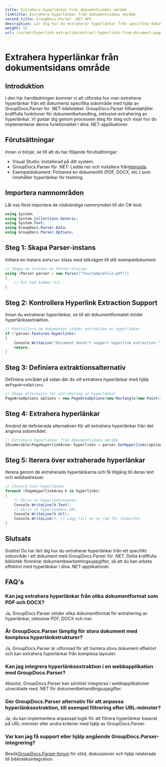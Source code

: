 ```yaml
---
title: Extrahera hyperlänkar från dokumentsidans område
linktitle: Extrahera hyperlänkar från dokumentsidans område
second_title: GroupDocs.Parser .NET API
description: Lär dig hur du extraherar hyperlänkar från specifika dokumentområden med GroupDocs.Parser för .NET. Förbättra dina dokumentbehandlingsmöjligheter.
weight: 12
url: /sv/net/hyperlink-extraction/extract-hyperlinks-from-document-page-area/
---
```


# Extrahera hyperlänkar från dokumentsidans område

## Introduktion
I den här handledningen kommer vi att utforska hur man extraherar hyperlänkar från ett dokuments specifika sidområde med hjälp av GroupDocs.Parser for .NET-biblioteket. GroupDocs.Parser tillhandahåller kraftfulla funktioner för dokumentbehandling, inklusive extrahering av hyperlänkar. Vi guidar dig genom processen steg för steg och visar hur du implementerar denna funktionalitet i dina .NET-applikationer.
## Förutsättningar
Innan vi börjar, se till att du har följande förutsättningar:
- Visual Studio: Installerad på ditt system.
- GroupDocs.Parser för .NET: Ladda ner och installera från[hemsida](https://releases.groupdocs.com/parser/net/).
- Exempeldokument: Förbered en dokumentfil (PDF, DOCX, etc.) som innehåller hyperlänkar för testning.

## Importera namnområden
Låt oss först importera de nödvändiga namnrymden till din C#-kod:
```csharp
using System;
using System.Collections.Generic;
using System.Text;
using GroupDocs.Parser.Data;
using GroupDocs.Parser.Options;
```
## Steg 1: Skapa Parser-instans
 Initiera en instans av`Parser` klass med sökvägen till ditt exempeldokument.
```csharp
// Skapa en instans av Parser-klassen
using (Parser parser = new Parser("YourSampleFile.pdf"))
{
    // Din kod kommer hit...
}
```
## Steg 2: Kontrollera Hyperlink Extraction Support
Innan du extraherar hyperlänkar, se till att dokumentformatet stöder hyperlänksextraktion.
```csharp
// Kontrollera om dokumentet stöder extraktion av hyperlänkar
if (!parser.Features.Hyperlinks)
{
    Console.WriteLine("Document doesn't support hyperlink extraction.");
    return;
}
```
## Steg 3: Definiera extraktionsalternativ
 Definiera området på sidan där du vill extrahera hyperlänkar med hjälp av`PageAreaOptions`.
```csharp
// Skapa alternativ för extrahering av hyperlänkar
PageAreaOptions options = new PageAreaOptions(new Rectangle(new Point(380, 90), new Size(150, 50)));
```
## Steg 4: Extrahera hyperlänkar
Använd de definierade alternativen för att extrahera hyperlänkar från det angivna sidområdet.
```csharp
// Extrahera hyperlänkar från dokumentsidans område
IEnumerable<PageHyperlinkArea> hyperlinks = parser.GetHyperlinks(options);
```
## Steg 5: Iterera över extraherade hyperlänkar
Iterera genom de extraherade hyperlänkarna och få tillgång till deras text och webbadresser.
```csharp
// Iterera över hyperlänkar
foreach (PageHyperlinkArea h in hyperlinks)
{
    // Skriv ut hyperlänkstexten
    Console.WriteLine(h.Text);
    // Skriv ut hyperlänkens URL
    Console.WriteLine(h.Url);
    Console.WriteLine(); // Lägg till en ny rad för läsbarhet
}
```

## Slutsats
Grattis! Du har lärt dig hur du extraherar hyperlänkar från ett specifikt sidområde i ett dokument med GroupDocs.Parser för .NET. Detta kraftfulla bibliotek förenklar dokumentbearbetningsuppgifter, så att du kan arbeta effektivt med hyperlänkar i dina .NET-applikationer.

## FAQ's
### Kan jag extrahera hyperlänkar från olika dokumentformat som PDF och DOCX?
Ja, GroupDocs.Parser stöder olika dokumentformat för extrahering av hyperlänkar, inklusive PDF, DOCX och mer.
### Är GroupDocs.Parser lämplig för stora dokument med komplexa hyperlänkstrukturer?
Ja, GroupDocs.Parser är utformad för att hantera stora dokument effektivt och kan extrahera hyperlänkar från komplexa layouter.
### Kan jag integrera hyperlänksextraktion i en webbapplikation med GroupDocs.Parser?
Absolut, GroupDocs.Parser kan sömlöst integreras i webbapplikationer utvecklade med .NET för dokumentbehandlingsuppgifter.
### Ger GroupDocs.Parser alternativ för att anpassa hyperlänksextraktion, till exempel filtrering efter URL-mönster?
Ja, du kan implementera anpassad logik för att filtrera hyperlänkar baserat på URL-mönster eller andra kriterier med hjälp av GroupDocs.Parser.
### Var kan jag få support eller hjälp angående GroupDocs.Parser-integrering?
 Besök[GroupDocs.Parser-forum](https://forum.groupdocs.com/c/parser/17) för stöd, diskussioner och hjälp relaterade till biblioteksintegration.